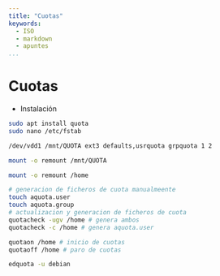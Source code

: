 ```yaml
---
title: "Cuotas"
keywords:
  - ISO
  - markdown
  - apuntes
...
```

# Cuotas

* Instalación

```bash
sudo apt install quota
sudo nano /etc/fstab
```
```bash
/dev/vdd1 /mnt/QUOTA ext3 defaults,usrquota grpquota 1 2
```
```bash
mount -o remount /mnt/QUOTA

mount -o remount /home

# generacion de ficheros de cuota manualmeente
touch aquota.user
touch aquota.group
# actualizacion y generacion de ficheros de cuota
quotacheck -ugv /home # genera ambos
quotacheck -c /home # genera aquota.user

quotaon /home # inicio de cuotas
quotaoff /home # paro de cuotas

edquota -u debian

```



